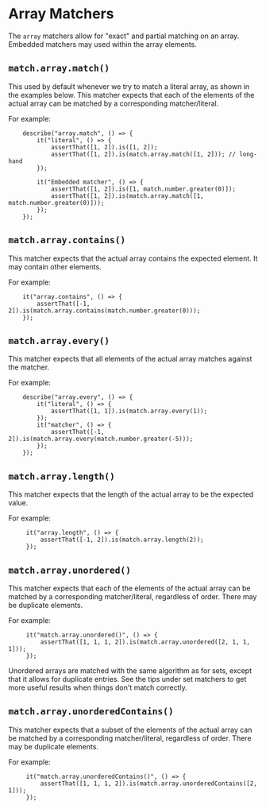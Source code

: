 # Array Matchers

The `array` matchers allow for "exact" and partial matching on an array.
Embedded matchers may used within the array elements.

## `match.array.match()`

This used by default whenever we try to match a literal array, as shown in the examples below.
This matcher expects that each of the elements of the actual array can be matched by a corresponding matcher/literal.

For example:

```
    describe("array.match", () => {
        it("literal", () => {
            assertThat([1, 2]).is([1, 2]);
            assertThat([1, 2]).is(match.array.match([1, 2])); // long-hand
        });

        it("Embedded matcher", () => {
            assertThat([1, 2]).is([1, match.number.greater(0)]);
            assertThat([1, 2]).is(match.array.match([1, match.number.greater(0)]));
        });
    });
```

## `match.array.contains()`

This matcher expects that the actual array contains the expected element. It may contain other elements.

For example:

```
    it("array.contains", () => {
        assertThat([-1, 2]).is(match.array.contains(match.number.greater(0)));
    });
```

## `match.array.every()`

This matcher expects that all elements of the actual array matches against the matcher.

For example:

```
    describe("array.every", () => {
        it("literal", () => {
            assertThat([1, 1]).is(match.array.every(1));
        });
        it("matcher", () => {
            assertThat([-1, 2]).is(match.array.every(match.number.greater(-5)));
        });
    });
```

## `match.array.length()`

This matcher expects that the length of the actual array to be the expected value.

For example:

```
     it("array.length", () => {
         assertThat([-1, 2]).is(match.array.length(2));
     });
```

## `match.array.unordered()`

This matcher expects that each of the elements of the actual array can be matched by a corresponding 
matcher/literal, regardless of order. There may be duplicate elements.

For example:

```
     it("match.array.unordered()", () => {
         assertThat([1, 1, 1, 2]).is(match.array.unordered([2, 1, 1, 1]));
     });
```

Unordered arrays are matched with the same algorithm as for sets, except that it allows for duplicate entries.
See the tips under set matchers to get more useful results when things don't match correctly.

## `match.array.unorderedContains()`

This matcher expects that a subset of the elements of the actual array can be matched by a corresponding 
matcher/literal, regardless of order. There may be duplicate elements.

For example:

```
     it("match.array.unorderedContains()", () => {
         assertThat([1, 1, 1, 2]).is(match.array.unorderedContains([2, 1]));
     });
```

